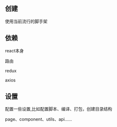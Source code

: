 ##  创建

使用当前流行的脚手架

##  依赖

react本身

路由

redux

axios

##  设置

配置一些设置,比如配置脚本、编译、打包，创建目录结构

page、component、utils、api......